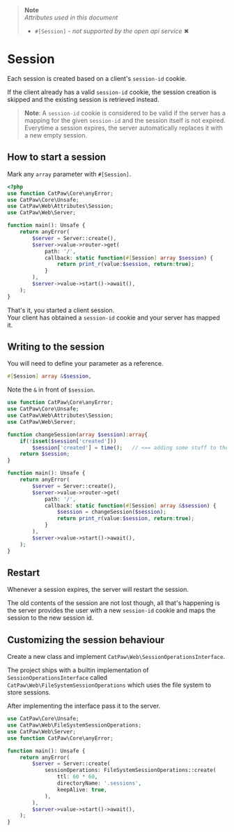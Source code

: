 > **Note**\
> _Attributes used in this document_
> - `#[Session]` - _not supported by the open api service_ ✖



# Session

Each session is created based on a client's `session-id` cookie.

If the client already has a valid `session-id` cookie, the session creation is skipped and the existing session is retrieved instead.

> **Note**: A `session-id` cookie is considered to be valid if the server has a mapping for the given `session-id` and the session itself is not expired.<br/>
> Everytime a session expires, the server automatically replaces it with a new empty session.


## How to start a session

Mark any ```array``` parameter with ```#[Session]```.

```php
<?php
use function CatPaw\Core\anyError;
use CatPaw\Core\Unsafe;
use CatPaw\Web\Attributes\Session;
use CatPaw\Web\Server;

function main(): Unsafe {
    return anyError(
        $server = Server::create(),
        $server->value->router->get(
            path: '/',
            callback: static function(#[Session] array $session) {
                return print_r(value:$session, return:true);
            }
        ),
        $server->value->start()->await(),
    );
}
```

That's it, you started a client session.\
Your client has obtained a `session-id` cookie and your server has mapped it.



## Writing to the session

You will need to define your parameter as a reference.

```php
#[Session] array &$session,
```

Note the ```&``` in front of ```$session```.


```php
use function CatPaw\Core\anyError;
use CatPaw\Core\Unsafe;
use CatPaw\Web\Attributes\Session;
use CatPaw\Web\Server;

function changeSession(array $session):array{
    if(!isset($session['created']))
        $session['created'] = time();   // <== adding some stuff to the session
    return $session;
}

function main(): Unsafe {
    return anyError(
        $server = Server::create(),
        $server->value->router->get(
            path: '/',
            callback: static function(#[Session] array &$session) {
                $session = changeSession($session);
                return print_r(value:$session, return:true);
            }
        ),
        $server->value->start()->await(),
    );
}
```

## Restart

Whenever a session expires, the server will restart the session.

The old contents of the session are not lost though, all that's happening is the server provides the user with a new `session-id` cookie and maps the session to the new session id.

## Customizing the session behaviour

Create a new class and implement `CatPaw\Web\SessionOperationsInterface`.

The project ships with a builtin implementation of `SessionOperationsInterface` called `CatPaw\Web\FileSystemSessionOperations` which uses the file system to store sessions.

After implementing the interface pass it to the server.

```php
use CatPaw\Core\Unsafe;
use CatPaw\Web\FileSystemSessionOperations;
use CatPaw\Web\Server;
use function CatPaw\Core\anyError;

function main(): Unsafe {
    return anyError(
        $server = Server::create(
            sessionOperations: FileSystemSessionOperations::create(
                ttl: 60 * 60,
                directoryName: '.sessions',
                keepAlive: true,
            ),
        ),
        $server->value->start()->await(),
    );
}
```